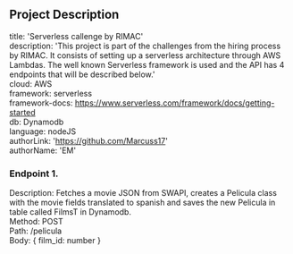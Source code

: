 ## Project Description  
title: 'Serverless callenge by RIMAC'  
description: 'This project is part of the challenges from the hiring process by RIMAC. It consists of setting up a serverless architecture through AWS Lambdas. The well known Serverless framework is used and the API has 4 endpoints that will be described below.'  
cloud: AWS  
framework: serverless  
framework-docs: https://www.serverless.com/framework/docs/getting-started  
db: Dynamodb  
language: nodeJS  
authorLink: 'https://github.com/Marcuss17'  
authorName: 'EM'  

### Endpoint 1. 
Description: Fetches a movie JSON from SWAPI, creates a Pelicula class with the movie fields translated to spanish and saves the new Pelicula in table called FilmsT in Dynamodb.  
Method: POST  
Path: /pelicula  
Body: { film_id: number }  
